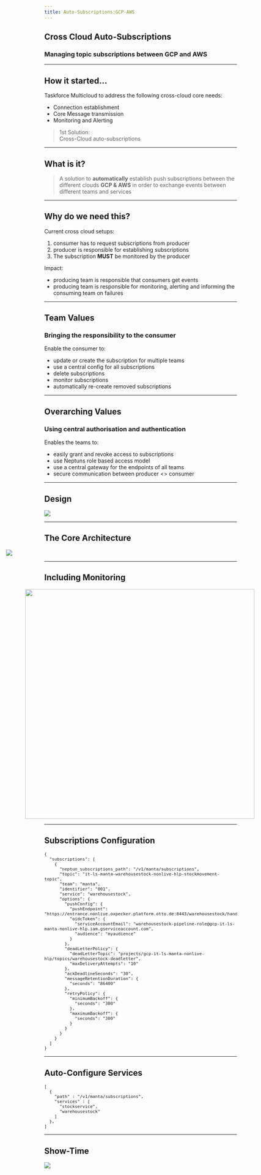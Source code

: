 ```yaml
---
title: Auto-Subscriptions:GCP-AWS
---
```


<!--
npm install
npm run reveal
-->

## Cross Cloud Auto-Subscriptions

### Managing topic subscriptions between GCP and AWS

---

## How it started... 

Taskforce Multicloud to address the following cross-cloud core needs:

* Connection establishment
* Core Message transmission
* Monitoring and Alerting

> 1st Solution:<br>
> Cross-Cloud auto-subscriptions

---

## What is it?

> A solution to <b>automatically</b> establish push subscriptions between the different clouds <b>GCP & AWS</b>
> in order to exchange events between different teams and services

----

## Why do we need this?

Current cross cloud setups:

1. consumer has to request subscriptions from producer
2. producer is responsible for establishing subscriptions
3. The subscription <b>MUST</b> be monitored by the producer

Impact:

* producing team is responsible that consumers get events
* producing team is responsible for monitoring, alerting and informing the consuming team on failures

----

## Team Values

<h3>Bringing the responsibility to the consumer</h3>

<p>Enable the consumer to:</p>

* update or create the subscription for multiple teams
* use a central config for all subscriptions
* delete subscriptions
* monitor subscriptions
* automatically re-create removed subscriptions

----

## Overarching Values

<h3>Using central authorisation and authentication</h3>

<p>Enables the teams to:</p>

* easily grant and revoke access to subscriptions
* use Neptuns role based access model
* use a central gateway for the endpoints of all teams
* secure communication between producer <> consumer

---

## Design

<img src="core_architecture_simple_multi.png">

----

## The Core Architecture

<img style="max-height:calc(66vh);max-width: calc(66vw);margin-left:-100px" src="core_architecture.png">

----

## Including Monitoring

<img style="max-height:calc(66vh);max-width: calc(66vw);margin-left:-50px" height=600px; src="full_architecture_small.png">

---

## Subscriptions Configuration

<pre style="font-size:13px"><code class="json">{
  "subscriptions": [
    {
      "neptun_subscriptions_path": "/v1/manta/subscriptions",
      "topic": "it-ls-manta-warehousestock-nonlive-hlp-stockmovement-topic",
      "team": "manta",
      "identifier": "001",
      "service": "warehousestock",
      "options": {
        "pushConfig": {
          "pushEndpoint": "https://entrance.nonlive.oxpecker.platform.otto.de:8443/warehousestock/handler",
          "oidcToken": {
            "serviceAccountEmail": "warehousestock-pipeline-role@gcp-it-ls-manta-nonlive-hlp.iam.gserviceaccount.com",
            "audience": "myaudience"
          }
        },
        "deadLetterPolicy": {
          "deadLetterTopic": "projects/gcp-it-ls-manta-nonlive-hlp/topics/warehousestock-deadletter",
          "maxDeliveryAttempts": "10"
        },
        "ackDeadlineSeconds": "30",
        "messageRetentionDuration": {
          "seconds": "86400"
        },
        "retryPolicy": {
          "minimumBackoff": {
            "seconds": "300"
          },
          "maximumBackoff": {
            "seconds": "300"
          }
        }
      }
    }
  ]
}
</code></pre>

----

## Auto-Configure Services

<pre style="font-size:13px"><code class="json">[
  {
    "path" : "/v1/manta/subscriptions",
    "services" : [
      "stockservice",
      "warehousestock"
    ]
  },
]
</code></pre>
---

## Show-Time

<img src="logos.png">

